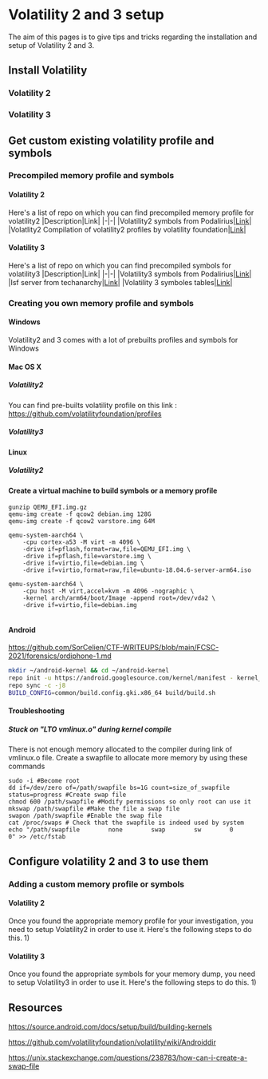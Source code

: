# Volatility 2 and 3 setup
The aim of this pages is to give tips and tricks regarding the installation and setup of Volatility 2 and 3.
## Install Volatility
### Volatility 2
### Volatility 3
## Get custom existing volatility profile and symbols
### Precompiled memory profile and symbols
#### Volatility 2
Here's a list of repo on which you can find precompiled memory profile for volatility2
|Description|Link|
|-|-|
|Volatility2 symbols from Podalirius|[Link](https://github.com/p0dalirius/volatility2-profiles)|
|Volatlity2 Compilation of volatility2 profiles by volatility foundation|[Link](https://github.com/volatilityfoundation/profiles)|
#### Volatility 3
Here's a list of repo on which you can find precompiled symbols for volatility3
|Description|Link|
|-|-|
|Volatility3 symbols from Podalirius|[Link](https://github.com/p0dalirius/volatility3-symbols)|
|Isf server from techanarchy|[Link](https://isf-server.techanarchy.net/)|
|Volatility 3 symboles tables|[Link](https://volatility3.readthedocs.io/en/latest/symbol-tables.html#mac-linux-symbol-tables)|
### Creating you own memory profile and symbols
#### Windows
Volatility2 and 3 comes with a lot of prebuilts profiles and symbols for Windows

#### Mac OS X
##### Volatility2

You can find pre-builts volatility profile on this link : https://github.com/volatilityfoundation/profiles

##### Volatility3

#### Linux 
##### Volatility2

#### Create a virtual machine to build symbols or a memory profile
```
gunzip QEMU_EFI.img.gz
qemu-img create -f qcow2 debian.img 128G
qemu-img create -f qcow2 varstore.img 64M

qemu-system-aarch64 \
    -cpu cortex-a53 -M virt -m 4096 \
    -drive if=pflash,format=raw,file=QEMU_EFI.img \
    -drive if=pflash,file=varstore.img \
    -drive if=virtio,file=debian.img \
    -drive if=virtio,format=raw,file=ubuntu-18.04.6-server-arm64.iso
    
qemu-system-aarch64 \
    -cpu host -M virt,accel=kvm -m 4096 -nographic \
    -kernel arch/arm64/boot/Image -append root=/dev/vda2 \
    -drive if=virtio,file=debian.img


```
#### Android

https://github.com/SorCelien/CTF-WRITEUPS/blob/main/FCSC-2021/forensics/ordiphone-1.md

```bash
mkdir ~/android-kernel && cd ~/android-kernel
repo init -u https://android.googlesource.com/kernel/manifest - kernel_version
repo sync -c -j8
BUILD_CONFIG=common/build.config.gki.x86_64 build/build.sh
```
#### Troubleshooting
##### Stuck on "LTO vmlinux.o" during kernel compile
There is not enough memory allocated to the compiler during link of vmlinux.o file.
Create a swapfile to allocate more memory by using these commands
```
sudo -i #Become root
dd if=/dev/zero of=/path/swapfile bs=1G count=size_of_swapfile status=progress #Create swap file
chmod 600 /path/swapfile #Modify permissions so only root can use it
mkswap /path/swapfile #Make the file a swap file
swapon /path/swapfile #Enable the swap file
cat /proc/swaps # Check that the swapfile is indeed used by system
echo "/path/swapfile        none        swap        sw        0        0" >> /etc/fstab
```

## Configure volatility 2 and 3 to use them
### Adding a custom memory profile or symbols
#### Volatility 2
Once you found the appropriate memory profile for your investigation, you need to setup Volatility2 in order to use it. Here's the following steps to do this.
1) 
#### Volatility 3
Once you found the appropriate symbols for your memory dump, you need to setup Volatility3 in order to use it. Here's the following steps to do this.
1) 
## Resources

https://source.android.com/docs/setup/build/building-kernels

https://github.com/volatilityfoundation/volatility/wiki/Androiddir

https://unix.stackexchange.com/questions/238783/how-can-i-create-a-swap-file

